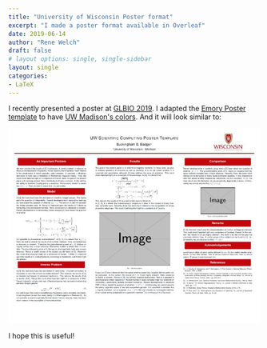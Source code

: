 ```yaml
---
title: "University of Wisconsin Poster format"
excerpt: "I made a poster format available in Overleaf"
date: 2019-06-14
author: "Rene Welch"
draft: false
# layout options: single, single-sidebar
layout: single
categories:
- LaTeX
---
```


I recently presented a poster at [GLBIO 2019](https://www.iscb.org/glbio2019). I adapted the [Emory Poster template](https://www.overleaf.com/latex/templates/emory-poster-template/skpfmpxjnqdh) to have [UW Madison's colors](https://www.overleaf.com/latex/templates/uw-madison-poster-template/tfbyxyhbymsq). And it will look similar to:

![](featured.jpeg)

I hope this is useful!
